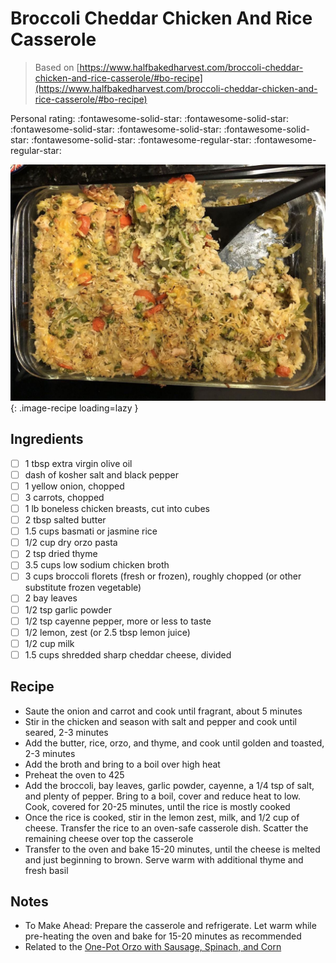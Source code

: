 # Broccoli Cheddar Chicken And Rice Casserole

> Based on [https://www.halfbakedharvest.com/broccoli-cheddar-chicken-and-rice-casserole/#bo-recipe](https://www.halfbakedharvest.com/broccoli-cheddar-chicken-and-rice-casserole/#bo-recipe)

<!-- {cts} rating=3; (User can specify rating on scale of 1-5) -->

Personal rating: :fontawesome-solid-star: :fontawesome-solid-star: :fontawesome-solid-star: :fontawesome-solid-star: :fontawesome-solid-star: :fontawesome-solid-star: :fontawesome-regular-star: :fontawesome-regular-star:

<!-- {cte} -->

<!-- {cts} name_image=broccoli_cheddar_chicken_and_rice_casserole.jpeg; (User can specify image name) -->

![broccoli_cheddar_chicken_and_rice_casserole.jpeg](./broccoli_cheddar_chicken_and_rice_casserole.jpeg){: .image-recipe loading=lazy }

<!-- {cte} -->

## Ingredients

- [ ] 1 tbsp extra virgin olive oil
- [ ] dash of kosher salt and black pepper
- [ ] 1 yellow onion, chopped
- [ ] 3 carrots, chopped
- [ ] 1 lb boneless chicken breasts, cut into cubes
- [ ] 2 tbsp salted butter
- [ ] 1.5 cups basmati or jasmine rice
- [ ] 1/2 cup dry orzo pasta
- [ ] 2 tsp dried thyme
- [ ] 3.5 cups low sodium chicken broth
- [ ] 3 cups broccoli florets (fresh or frozen), roughly chopped (or other substitute frozen vegetable)
- [ ] 2 bay leaves
- [ ] 1/2 tsp garlic powder
- [ ] 1/2 tsp cayenne pepper, more or less to taste
- [ ] 1/2 lemon, zest (or 2.5 tbsp lemon juice)
- [ ] 1/2 cup milk
- [ ] 1.5 cups shredded sharp cheddar cheese, divided

## Recipe

- Saute the onion and carrot and cook until fragrant, about 5 minutes
- Stir in the chicken and season with salt and pepper and cook until seared, 2-3 minutes
- Add the butter, rice, orzo, and thyme, and cook until golden and toasted, 2-3 minutes
- Add the broth and bring to a boil over high heat
- Preheat the oven to 425
- Add the broccoli, bay leaves, garlic powder, cayenne, a 1/4 tsp of salt, and plenty of pepper. Bring to a boil, cover and reduce heat to low. Cook, covered for 20-25 minutes, until the rice is mostly cooked
- Once the rice is cooked, stir in the lemon zest, milk, and 1/2 cup of cheese. Transfer the rice to an oven-safe casserole dish. Scatter the remaining cheese over top the casserole
- Transfer to the oven and bake 15-20 minutes, until the cheese is melted and just beginning to brown. Serve warm with additional thyme and fresh basil

## Notes

- To Make Ahead: Prepare the casserole and refrigerate. Let warm while pre-heating the oven and bake for 15-20 minutes as recommended
- Related to the [One-Pot Orzo with Sausage, Spinach, and Corn](../pasta/one_pot_orzo_with_sausage_spinach_and_corn.md)
